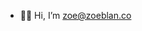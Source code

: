 - 🧚‍♀️ Hi, I’m zoe@zoeblan.co

<!---
VirtualDisk/VirtualDisk is a ✨ special ✨ repository because its `README.md` (this file) appears on your GitHub profile.
You can click the Preview link to take a look at your changes.
--->
